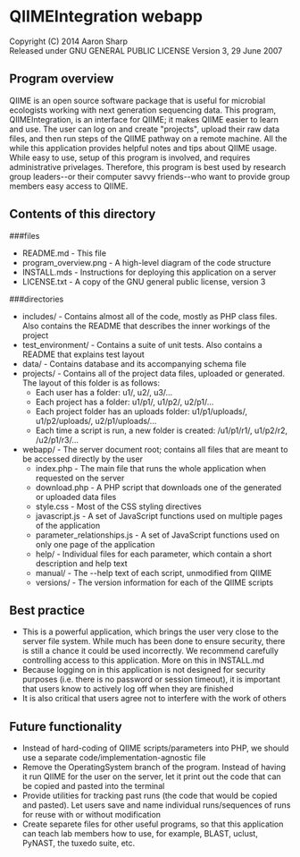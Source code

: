 QIIMEIntegration webapp
=======================
Copyright (C) 2014 Aaron Sharp <br/>
Released under GNU GENERAL PUBLIC LICENSE Version 3, 29 June 2007

Program overview
----------------
QIIME is an open source software package that is useful for microbial ecologists working with next generation sequencing data. This program, QIIMEIntegration, is an interface for QIIME; it makes QIIME easier to learn and use.
The user can log on and create "projects", upload their raw data files, and then run steps of the QIIME pathway on a remote machine.  All the while this application provides helpful notes and tips about QIIME usage.
While easy to use, setup of this program is involved, and requires administrative privelages.  Therefore, this program is best used by research group leaders--or their computer savvy friends--who want to provide group members easy access to QIIME.

Contents of this directory
--------------------------
###files
* README.md - This file
* program_overview.png - A high-level diagram of the code structure
* INSTALL.mds - Instructions for deploying this application on a server
* LICENSE.txt - A copy of the GNU general public license, version 3

###directories
* includes/ - Contains almost all of the code, mostly as PHP class files.  Also contains the README that describes the inner workings of the project
* test_environment/ - Contains a suite of unit tests.  Also contains a README that explains test layout
* data/ - Contains database and its accompanying schema file
* projects/ - Contains all of the project data files, uploaded or generated.  The layout of this folder is as follows:
	* Each user has a folder: u1/, u2/, u3/...
	* Each project has a folder: u1/p1/, u1/p2/, u2/p1/...
	* Each project folder has an uploads folder: u1/p1/uploads/, u1/p2/uploads/, u2/p1/uploads/...
	* Each time a script is run, a new folder is created: /u1/p1/r1/, u1/p2/r2, /u2/p1/r3/...
* webapp/ - The server document root; contains all files that are meant to be accessed directly by the user
	* index.php - The main file that runs the whole application when requested on the server
	* download.php - A PHP script that downloads one of the generated or uploaded data files
	* style.css - Most of the CSS styling directives
	* javascript.js - A set of JavaScript functions used on multiple pages of the application
	* parameter_relationships.js - A set of JavaScript functions used on only one page of the application
	* help/ - Individual files for each parameter, which contain a short description and help text
	* manual/ - The --help text of each script, unmodified from QIIME
	* versions/ - The version information for each of the QIIME scripts

Best practice
-------------
* This is a powerful application, which brings the user very close to the server file system.  While much has been done to ensure security, there is still a chance it could be used incorrectly.  We recommend carefully controlling access to this application.  More on this in INSTALL.md
* Because logging on in this application is not designed for security purposes (i.e. there is no password or session timeout), it is important that users know to actively log off when they are finished
* It is also critical that users agree not to interfere with the work of others

Future functionality
--------------------
* Instead of hard-coding of QIIME scripts/parameters into PHP, we should use a separate code/implementation-agnostic file
* Remove the OperatingSystem branch of the program.  Instead of having it run QIIME for the user on the server, let it print out the code that can be copied and pasted into the terminal
* Provide utilities for tracking past runs (the code that would be copied and pasted).  Let users save and name individual runs/sequences of runs for reuse with or without modification
* Create separete files for other useful programs, so that this application can teach lab members how to use, for example, BLAST, uclust, PyNAST, the tuxedo suite, etc.

